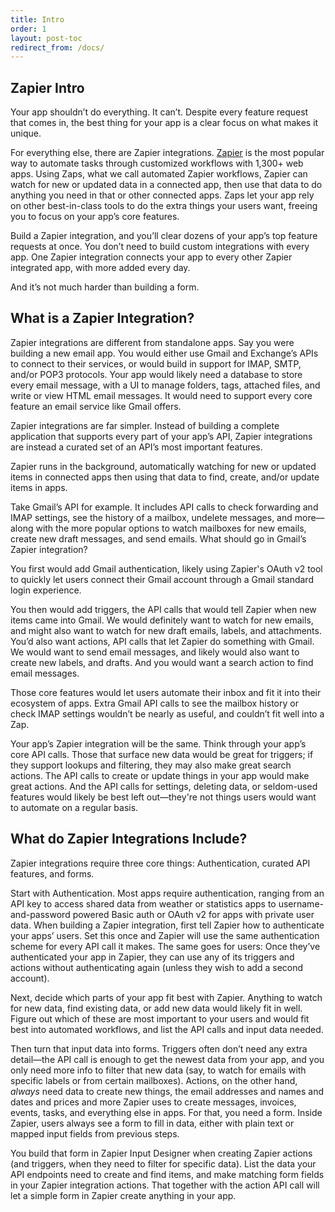 ```yaml
---
title: Intro
order: 1
layout: post-toc
redirect_from: /docs/
---
```


## Zapier Intro

Your app shouldn’t do everything. It can’t. Despite every feature request that comes in, the best thing for your app is a clear focus on what makes it unique.

For everything else, there are Zapier integrations. [Zapier](https://zapier.com/) is the most popular way to automate tasks through customized workflows with 1,300+ web apps. Using Zaps, what we call automated Zapier workflows, Zapier can watch for new or updated data in a connected app, then use that data to do anything you need in that or other connected apps. Zaps let your app rely on other best-in-class tools to do the extra things your users want, freeing you to focus on your app’s core features.

Build a Zapier integration, and you’ll clear dozens of your app’s top feature requests at once. You don’t need to build custom integrations with every app. One Zapier integration connects your app to every other Zapier integrated app, with more added every day.

And it’s not much harder than building a form.

## What is a Zapier Integration?

Zapier integrations are different from standalone apps. Say you were building a new email app. You would either use Gmail and Exchange’s APIs to connect to their services, or would build in support for IMAP, SMTP, and/or POP3 protocols. Your app would likely need a database to store every email message, with a UI to manage folders, tags, attached files, and write or view HTML email messages. It would need to support every core feature an email service like Gmail offers.

Zapier integrations are far simpler. Instead of building a complete application that supports every part of your app’s API, Zapier integrations are instead a curated set of an API’s most important features.

Zapier runs in the background, automatically watching for new or updated items in connected apps then using that data to find, create, and/or update items in apps.

Take Gmail’s API for example. It includes API calls to check forwarding and IMAP settings, see the history of a mailbox, undelete messages, and more—along with the more popular options to watch mailboxes for new emails, create new draft messages, and send emails. What should go in Gmail’s Zapier integration?

You first would add Gmail authentication, likely using Zapier's OAuth v2 tool to quickly let users connect their Gmail account through a Gmail standard login experience.

You then would add triggers, the API calls that would tell Zapier when new items came into Gmail. We would definitely want to watch for new emails, and might also want to watch for new draft emails, labels, and attachments. You’d also want actions, API calls that let Zapier do something with Gmail. We would want to send email messages, and likely would also want to create new labels, and drafts. And you would want a search action to find email messages.

Those core features would let users automate their inbox and fit it into their ecosystem of apps. Extra Gmail API calls to see the mailbox history or check IMAP settings wouldn’t be nearly as useful, and couldn’t fit well into a Zap.

Your app’s Zapier integration will be the same. Think through your app’s core API calls. Those that surface new data would be great for triggers; if they support lookups and filtering, they may also make great search actions. The API calls to create or update things in your app would make great actions. And the API calls for settings, deleting data, or seldom-used features would likely be best left out—they're not things users would want to automate on a regular basis.

## What do Zapier Integrations Include?

Zapier integrations require three core things: Authentication, curated API features, and forms.

Start with Authentication. Most apps require authentication, ranging from an API key to access shared data from weather or statistics apps to username-and-password powered Basic auth or OAuth v2 for apps with private user data. When building a Zapier integration, first tell Zapier how to authenticate your apps’ users. Set this once and Zapier will use the same authentication scheme for every API call it makes. The same goes for users: Once they’ve authenticated your app in Zapier, they can use any of its triggers and actions without authenticating again (unless they wish to add a second account).

Next, decide which parts of your app fit best with Zapier. Anything to watch for new data, find existing data, or add new data would likely fit in well. Figure out which of these are most important to your users and would fit best into automated workflows, and list the API calls and input data needed.

Then turn that input data into forms. Triggers often don’t need any extra detail—the API call is enough to get the newest data from your app, and you only need more info to filter that new data (say, to watch for emails with specific labels or from certain mailboxes). Actions, on the other hand, _always_ need data to create new things, the email addresses and names and dates and prices and more Zapier uses to create messages, invoices, events, tasks, and everything else in apps. For that, you need a form. Inside Zapier, users always see a form to fill in data, either with plain text or mapped input fields from previous steps.

You build that form in Zapier Input Designer when creating Zapier actions (and triggers, when they need to filter for specific data). List the data your API endpoints need to create and find items, and make matching form fields in your Zapier integration actions. That together with the action API call will let a simple form in Zapier create anything in your app.
